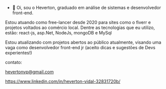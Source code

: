 - 👋 Oi, sou o Heverton, graduado em análise de sistemas e desenvolvedor front-end.

Estou atuando como free-lancer desde 2020 para sites como o fiverr e projetos voltados ao comércio local. Dentre as tecnologias que eu utilizo, estão: react-js, asp.Net, NodeJs, mongoDB e MySql

Estou atualizando com projetos abertos ao público atualmente, visando uma vaga como desenvolvedor front-end jr (aceito dicas e sugestões de Devs experientes!)

contato: 

hevertonvp@gmail.com

https://www.linkedin.com/in/heverton-vidal-32831720b/
